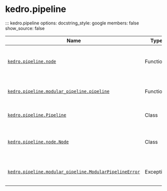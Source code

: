 # kedro.pipeline

::: kedro.pipeline
    options:
      docstring_style: google
      members: false
      show_source: false

| Name                          | Type       | Description                                      |
|-------------------------------|------------|--------------------------------------------------|
| [`kedro.pipeline.node`](kedro.pipeline.node.md) | Function   | A decorator to define a node in a Kedro pipeline. |
| [`kedro.pipeline.modular_pipeline.pipeline`](kedro.pipeline.modular_pipeline.pipeline.md) | Function | A helper to create modular pipelines.            |
| [`kedro.pipeline.Pipeline`](kedro.pipeline.Pipeline.md)| Class      | Represents a Kedro pipeline.                    |
| [`kedro.pipeline.node.Node`](kedro.pipeline.node.Node.md) | Class      | Represents a single node in a Kedro pipeline.   |
| [`kedro.pipeline.modular_pipeline.ModularPipelineError`](kedro.pipeline.modular_pipeline.ModularPipelineError.md) | Exception | Raised for errors in modular pipelines.
